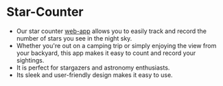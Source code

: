 # Star-Counter
- Our star counter [web-app](https://shaktiiii.github.io/Star-Counter/) allows you to easily track and record the number of stars you see in the night sky.  
- Whether you're out on a camping trip or simply enjoying the view from your backyard, this app makes it easy to count and record your sightings.  
- It is perfect for stargazers and astronomy enthusiasts.  
- Its sleek and user-friendly design makes it easy to use.
